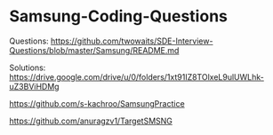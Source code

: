 # Samsung-Coding-Questions

Questions: 
https://github.com/twowaits/SDE-Interview-Questions/blob/master/Samsung/README.md

Solutions: 
https://drive.google.com/drive/u/0/folders/1xt91IZ8TOlxeL9ulUWLhk-uZ3BViHDMg

https://github.com/s-kachroo/SamsungPractice

https://github.com/anuragzv1/TargetSMSNG
